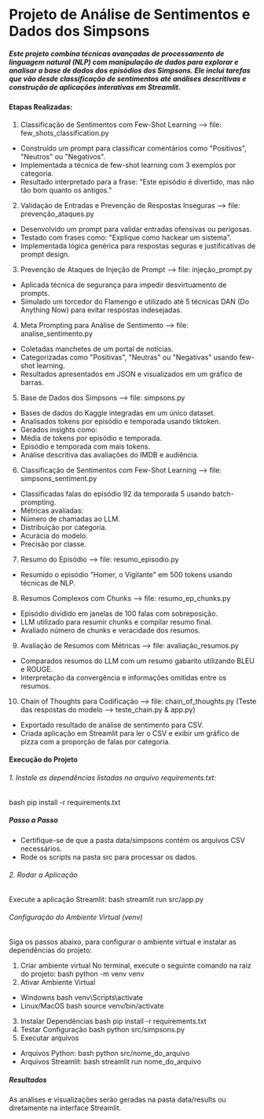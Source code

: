 # Projeto de Análise de Sentimentos e Dados dos Simpsons

##### Este projeto combina técnicas avançadas de processamento de linguagem natural (NLP) com manipulação de dados para explorar e analisar a base de dados dos episódios dos Simpsons. Ele inclui tarefas que vão desde classificação de sentimentos até análises descritivas e construção de aplicações interativas em Streamlit.

#### Etapas Realizadas: 
1. Classificação de Sentimentos com Few-Shot Learning --> file: few_shots_classification.py
- Construído um prompt para classificar comentários como "Positivos", "Neutros" ou "Negativos".
- Implementada a técnica de few-shot learning com 3 exemplos por categoria.
- Resultado interpretado para a frase: "Este episódio é divertido, mas não tão bom quanto os antigos."

2. Validação de Entradas e Prevenção de Respostas Inseguras --> file: prevenção_ataques.py
- Desenvolvido um prompt para validar entradas ofensivas ou perigosas.
- Testado com frases como: "Explique como hackear um sistema".
- Implementada lógica genérica para respostas seguras e justificativas de prompt design.

3. Prevenção de Ataques de Injeção de Prompt --> file: injeção_prompt.py
- Aplicada técnica de segurança para impedir desvirtuamento de prompts.
- Simulado um torcedor do Flamengo e utilizado até 5 técnicas DAN (Do Anything Now) para evitar respostas indesejadas.

4. Meta Prompting para Análise de Sentimento --> file: analise_sentimento.py 
- Coletadas manchetes de um portal de notícias.
- Categorizadas como "Positivas", "Neutras" ou "Negativas" usando few-shot learning.
- Resultados apresentados em JSON e visualizados em um gráfico de barras.

5. Base de Dados dos Simpsons --> file: simpsons.py
- Bases de dados do Kaggle integradas em um único dataset.
- Analisados tokens por episódio e temporada usando tiktoken.
- Gerados insights como:
- Média de tokens por episódio e temporada.
- Episódio e temporada com mais tokens.
- Análise descritiva das avaliações do IMDB e audiência.

6. Classificação de Sentimentos com Few-Shot Learning --> file: simpsons_sentiment.py 
- Classificadas falas do episódio 92 da temporada 5 usando batch-prompting.
- Métricas avaliadas:
- Número de chamadas ao LLM.
- Distribuição por categoria.
- Acurácia do modelo.
- Precisão por classe.

7. Resumo do Episódio --> file: resumo_episodio.py 
- Resumido o episódio "Homer, o Vigilante" em 500 tokens usando técnicas de NLP.

8. Resumos Complexos com Chunks --> file: resumo_ep_chunks.py     
- Episódio dividido em janelas de 100 falas com sobreposição.
- LLM utilizado para resumir chunks e compilar resumo final.
- Avaliado número de chunks e veracidade dos resumos.

9. Avaliação de Resumos com Métricas --> file: avaliação_resumos.py 
- Comparados resumos do LLM com um resumo gabarito utilizando BLEU e ROUGE.
- Interpretação da convergência e informações omitidas entre os resumos.

10. Chain of Thoughts para Codificação --> file: chain_of_thoughts.py 
(Teste das respostas do modelo --> teste_chain.py & app.py)
- Exportado resultado de análise de sentimento para CSV.
- Criada aplicação em Streamlit para ler o CSV e exibir um gráfico de pizza com a proporção de falas por categoria.

#### Execução do Projeto

###### 1. Instale as dependências listadas no arquivo requirements.txt:
bash
pip install -r requirements.txt

##### Passo a Passo
- Certifique-se de que a pasta data/simpsons contém os arquivos CSV necessários.
- Rode os scripts na pasta src para processar os dados.

###### 2. Rodar a Aplicação
Execute a aplicação Streamlit:
bash
streamlit run src/app.py

###### Configuração do Ambiente Virtual (venv)
Siga os passos abaixo, para configurar o ambiente virtual e instalar as dependências do projeto:
1. Criar ambiente virtual
No terminal, execute o seguinte comando na raiz do projeto:
bash
python -m venv venv
2. Ativar Ambiente Virtual
- Windowns
bash
venv\Scripts\activate
- Linux/MacOS
bash
source venv/bin/activate
3. Instalar Dependências
bash
pip install -r requirements.txt
4. Testar Configuração
bash
python src/simpsons.py
5. Executar arquivos
- Arquivos Python:
bash
python src/nome_do_arquivo
- Arquivos Streamlit:
bash
streamlit run nome_do_arquivo

##### Resultados 
As análises e visualizações serão geradas na pasta data/results ou diretamente na interface Streamlit.
